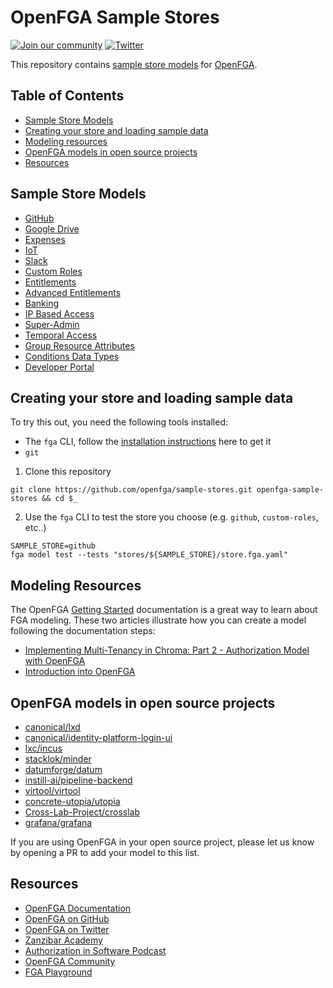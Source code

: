 # OpenFGA Sample Stores

[![Join our community](https://img.shields.io/badge/slack-cncf_%23openfga-40abb8.svg?logo=slack)](https://openfga.dev/community)
[![Twitter](https://img.shields.io/twitter/follow/openfga?color=%23179CF0&logo=twitter&style=flat-square "@openfga on Twitter")](https://twitter.com/openfga)

This repository contains [sample store models](#sample-stores) for [OpenFGA](https://openfga.dev).

## Table of Contents

- [Sample Store Models](#sample-store-models)
- [Creating your store and loading sample data](#creating-your-store-and-loading-sample-data)
- [Modeling resources](#modeling-resources)
- [OpenFGA models in open source projects](#openfga-models-in-open-source-projects)
- [Resources](#resources)

## Sample Store Models

- [GitHub](./stores/github)
- [Google Drive](./stores/gdrive)
- [Expenses](./stores/expenses)
- [IoT](./stores/iot)
- [Slack](./stores/slack)
- [Custom Roles](./stores/custom-roles)
- [Entitlements](./stores/entitlements)
- [Advanced Entitlements](./stores/advanced-entitlements)
- [Banking](./stores/banking)
- [IP Based Access](./stores/ip-based-access)
- [Super-Admin](./stores/superadmin)
- [Temporal Access](./stores/temporal-access)
- [Group Resource Attributes](./stores/groups-resource-attributes)
- [Conditions Data Types](./stores/condition-data-types)
- [Developer Portal](./stores/developer-portal)

## Creating your store and loading sample data

To try this out, you need the following tools installed:
- The `fga` CLI, follow the [installation instructions](https://github.com/openfga/cli/?tab=readme-ov-file#installation) here to get it
- `git`

1.  Clone this repository
```
git clone https://github.com/openfga/sample-stores.git openfga-sample-stores && cd $_
```

2. Use the `fga` CLI to test the store you choose (e.g. `github`, `custom-roles`, etc..)
```
SAMPLE_STORE=github
fga model test --tests "stores/${SAMPLE_STORE}/store.fga.yaml"
```
## Modeling Resources

The OpenFGA [Getting Started](https://openfga.dev/docs/modeling/getting-started) documentation is a great way to learn about FGA modeling. These two articles illustrate how you can create a model following the documentation steps:

- [Implementing Multi-Tenancy in Chroma: Part 2 - Authorization Model with OpenFGA](https://cookbook.chromadb.dev/strategies/multi-tenancy/authorization-model-with-openfga/)
- [Introduction into OpenFGA](https://www.ericksegaar.com/2024/03/04/introduction-into-openfga/)

## OpenFGA models in open source projects

- [canonical/lxd](https://github.com/canonical/lxd/blob/main/lxd/auth/drivers/openfga_model.openfga)
- [canonical/identity-platform-login-ui](https://github.com/canonical/identity-platform-login-ui/blob/main/internal/authorization/schema.openfga)
- [lxc/incus](https://github.com/lxc/incus/blob/main/internal/server/auth/driver_openfga_model.openfga)
- [stacklok/minder](https://github.com/stacklok/minder/blob/main/internal/authz/model/minder.fga)
- [datumforge/datum](https://github.com/datumforge/datum/blob/main/fga/model/datum.fga)
- [instill-ai/pipeline-backend](https://github.com/instill-ai/pipeline-backend/blob/main/pkg/acl/model.go)
- [virtool/virtool](https://github.com/virtool/virtool/blob/c621ba6a22bfe3464fe59287337029e42295cfcb/virtool/authorization/openfga.py#L123)
- [concrete-utopia/utopia](https://github.com/concrete-utopia/utopia/blob/master/utopia-remix/fga/model.fga)
- [Cross-Lab-Project/crosslab](https://github.com/Cross-Lab-Project/crosslab/blob/main/services/authorization/relation_model.fga)
- [grafana/grafana](https://github.com/grafana/grafana/blob/main/pkg/services/authz/zanzana/schema/schema.fga)

If you are using OpenFGA in your open source project, please let us know by opening a PR to add your model to this list.

## Resources

- [OpenFGA Documentation](https://openfga.dev)
- [OpenFGA on GitHub](https://github.com/openfga/)
- [OpenFGA on Twitter](https://twitter.com/OpenFGA/)
- [Zanzibar Academy](https://zanzibar.academy)
- [Authorization in Software Podcast](https://authorizationinsoftware.auth0.com/public/49/Authorization-in-Software-f9b69587)
- [OpenFGA Community](https://openfga.dev/community)
- [FGA Playground](https://play.fga.dev)
